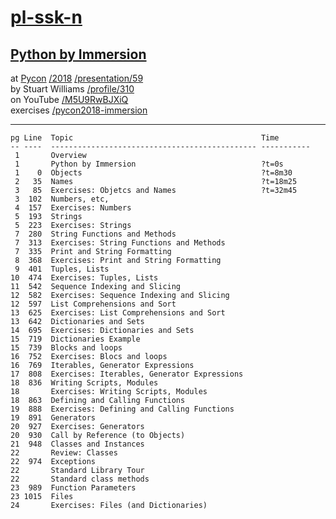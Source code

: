 # [pl-ssk-n](README.md)

## [Python by Immersion](python-by-immersion.md)
at [Pycon] [/2018] [/presentation/59]  
by Stuart Williams [/profile/310]  
on YouTube [/M5U9RwBJXiQ]  
exercises [/pycon2018-immersion]  

---
[Pycon]: https://us.pycon.org/
[/2018]: https://us.pycon.org/2018/
[/presentation/59]: https://us.pycon.org/2018/schedule/presentation/59/
[/profile/310]: https://us.pycon.org/2018/speaker/profile/310/
[/M5U9RwBJXiQ]: https://www.youtube.com/watch?v=M5U9RwBJXiQ
[/pycon2018-immersion]: http://bit.ly/pycon2018-immersion


```
pg Line  Topic                                          Time
-- ----  ---------------------------------------------- -----------
 1       Overview
 1       Python by Immersion                            ?t=0s
 1    0  Objects                                        ?t=8m30
 2   35  Names                                          ?t=18m25
 3   85  Exercises: Objetcs and Names                   ?t=32m45
 3  102  Numbers, etc,
 4  157  Exercises: Numbers
 5  193  Strings
 5  223  Exercises: Strings
 7  280  String Functions and Methods
 7  313  Exercises: String Functions and Methods
 7  335  Print and String Formatting
 8  368  Exercises: Print and String Formatting
 9  401  Tuples, Lists
10  474  Exercises: Tuples, Lists
11  542  Sequence Indexing and Slicing
12  582  Exercises: Sequence Indexing and Slicing
12  597  List Comprehensions and Sort
13  625  Exercises: List Comprehensions and Sort
13  642  Dictionaries and Sets
14  695  Exercises: Dictionaries and Sets
15  719  Dictionaries Example
15  739  Blocks and loops
16  752  Exercises: Blocs and loops
16  769  Iterables, Generator Expressions
17  808  Exercises: Iterables, Generator Expressions
18  836  Writing Scripts, Modules
18       Exercises: Writing Scripts, Modules
18  863  Defining and Calling Functions
19  888  Exercises: Defining and Calling Functions
19  891  Generators
20  927  Exercises: Generators
20  930  Call by Reference (to Objects)
21  948  Classes and Instances
22       Review: Classes
22  974  Exceptions
22       Standard Library Tour
22       Standard class methods
23  989  Function Parameters
23 1015  Files
24       Exercises: Files (and Dictionaries)
```




